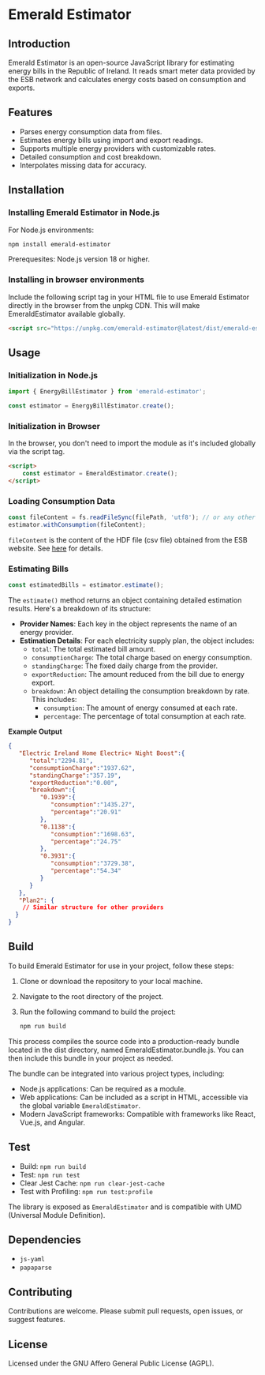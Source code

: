 # Emerald Estimator

## Introduction

Emerald Estimator is an open-source JavaScript library for estimating energy bills in the Republic of Ireland. It reads smart meter data provided by the ESB network and calculates energy costs based on consumption and exports.

## Features

- Parses energy consumption data from files.
- Estimates energy bills using import and export readings.
- Supports multiple energy providers with customizable rates.
- Detailed consumption and cost breakdown.
- Interpolates missing data for accuracy.

## Installation

### Installing Emerald Estimator in Node.js

For Node.js environments:

```bash
npm install emerald-estimator
```

Prerequesites: Node.js version 18 or higher.

### Installing in browser environments

Include the following script tag in your HTML file to use Emerald Estimator directly in the browser from the unpkg CDN. This will make EmeraldEstimator available globally.

```html
<script src="https://unpkg.com/emerald-estimator@latest/dist/emerald-estimator.min.js"></script>
```

## Usage

### Initialization in Node.js

```javascript
import { EnergyBillEstimator } from 'emerald-estimator';

const estimator = EnergyBillEstimator.create();
```

### Initialization in Browser

In the browser, you don't need to import the module as it's included globally via the script tag.

```html
<script>
    const estimator = EmeraldEstimator.create();
</script>
```

### Loading Consumption Data

```javascript
const fileContent = fs.readFileSync(filePath, 'utf8'); // or any other way to get the content of the file
estimator.withConsumption(fileContent);
```

```fileContent``` is the content of the HDF file (csv file) obtained from the ESB website. See [here](https://www.esbnetworks.ie/help-centre/help-faq/your-energy-consumption/what-is-a-hdf-file) for details.

### Estimating Bills

```javascript
const estimatedBills = estimator.estimate();
```

The `estimate()` method returns an object containing detailed estimation results. Here's a breakdown of its structure:

- **Provider Names**: Each key in the object represents the name of an energy provider.
- **Estimation Details**: For each electricity supply plan, the object includes:
    - `total`: The total estimated bill amount.
    - `consumptionCharge`: The total charge based on energy consumption.
    - `standingCharge`: The fixed daily charge from the provider.
    - `exportReduction`: The amount reduced from the bill due to energy export.
    - `breakdown`: An object detailing the consumption breakdown by rate. This includes:
        - `consumption`: The amount of energy consumed at each rate.
        - `percentage`: The percentage of total consumption at each rate.

**Example Output**

```json
{
   "Electric Ireland Home Electric+ Night Boost":{
      "total":"2294.81",
      "consumptionCharge":"1937.62",
      "standingCharge":"357.19",
      "exportReduction":"0.00",
      "breakdown":{
         "0.1939":{
            "consumption":"1435.27",
            "percentage":"20.91"
         },
         "0.1138":{
            "consumption":"1698.63",
            "percentage":"24.75"
         },
         "0.3931":{
            "consumption":"3729.38",
            "percentage":"54.34"
         }
      }
   },
   "Plan2": {
    // Similar structure for other providers
  }
}
```

## Build

To build Emerald Estimator for use in your project, follow these steps:

1. Clone or download the repository to your local machine.
2. Navigate to the root directory of the project.
3. Run the following command to build the project:

   ```bash
   npm run build
   ```

This process compiles the source code into a production-ready bundle located in the dist directory, named EmeraldEstimator.bundle.js. You can then include this bundle in your project as needed.

The bundle can be integrated into various project types, including:
- Node.js applications: Can be required as a module.
- Web applications: Can be included as a script in HTML, accessible via the global variable `EmeraldEstimator`.
- Modern JavaScript frameworks: Compatible with frameworks like React, Vue.js, and Angular.

## Test

- Build: `npm run build`
- Test: `npm run test`
- Clear Jest Cache: `npm run clear-jest-cache`
- Test with Profiling: `npm run test:profile`

The library is exposed as `EmeraldEstimator` and is compatible with UMD (Universal Module Definition).

## Dependencies

- `js-yaml`
- `papaparse`

## Contributing

Contributions are welcome. Please submit pull requests, open issues, or suggest features.

## License

Licensed under the GNU Affero General Public License (AGPL).



